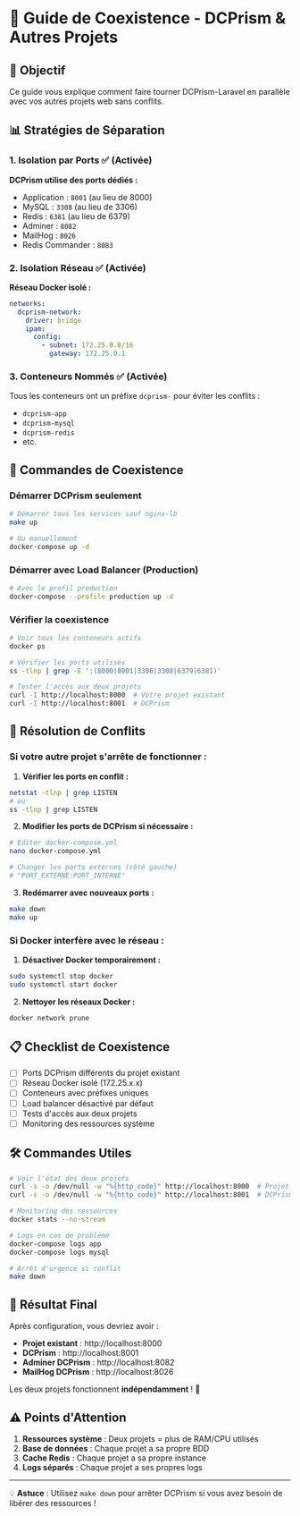 # 🤝 Guide de Coexistence - DCPrism & Autres Projets

## 🎯 Objectif

Ce guide vous explique comment faire tourner DCPrism-Laravel en parallèle avec vos autres projets web sans conflits.

## 📊 Stratégies de Séparation

### 1. **Isolation par Ports** ✅ (Activée)

**DCPrism utilise des ports dédiés :**
- Application : `8001` (au lieu de 8000)
- MySQL : `3308` (au lieu de 3306)  
- Redis : `6381` (au lieu de 6379)
- Adminer : `8082`
- MailHog : `8026`
- Redis Commander : `8083`

### 2. **Isolation Réseau** ✅ (Activée)

**Réseau Docker isolé :**
```yaml
networks:
  dcprism-network:
    driver: bridge
    ipam:
      config:
        - subnet: 172.25.0.0/16
          gateway: 172.25.0.1
```

### 3. **Conteneurs Nommés** ✅ (Activée)

Tous les conteneurs ont un préfixe `dcprism-` pour éviter les conflits :
- `dcprism-app`
- `dcprism-mysql`
- `dcprism-redis`
- etc.

## 🚀 Commandes de Coexistence

### Démarrer DCPrism seulement
```bash
# Démarrer tous les services sauf nginx-lb
make up

# Ou manuellement
docker-compose up -d
```

### Démarrer avec Load Balancer (Production)
```bash
# Avec le profil production
docker-compose --profile production up -d
```

### Vérifier la coexistence
```bash
# Voir tous les conteneurs actifs
docker ps

# Vérifier les ports utilisés
ss -tlnp | grep -E ':(8000|8001|3306|3308|6379|6381)'

# Tester l'accès aux deux projets
curl -I http://localhost:8000  # Votre projet existant
curl -I http://localhost:8001  # DCPrism
```

## 🔧 Résolution de Conflits

### Si votre autre projet s'arrête de fonctionner :

1. **Vérifier les ports en conflit :**
```bash
netstat -tlnp | grep LISTEN
# ou
ss -tlnp | grep LISTEN
```

2. **Modifier les ports de DCPrism si nécessaire :**
```bash
# Editer docker-compose.yml
nano docker-compose.yml

# Changer les ports externes (côté gauche)
# "PORT_EXTERNE:PORT_INTERNE"
```

3. **Redémarrer avec nouveaux ports :**
```bash
make down
make up
```

### Si Docker interfère avec le réseau :

1. **Désactiver Docker temporairement :**
```bash
sudo systemctl stop docker
sudo systemctl start docker
```

2. **Nettoyer les réseaux Docker :**
```bash
docker network prune
```

## 📋 Checklist de Coexistence

- [ ] Ports DCPrism différents du projet existant
- [ ] Réseau Docker isolé (172.25.x.x)
- [ ] Conteneurs avec préfixes uniques
- [ ] Load balancer désactivé par défaut
- [ ] Tests d'accès aux deux projets
- [ ] Monitoring des ressources système

## 🛠️ Commandes Utiles

```bash
# Voir l'état des deux projets
curl -s -o /dev/null -w "%{http_code}" http://localhost:8000  # Projet existant
curl -s -o /dev/null -w "%{http_code}" http://localhost:8001  # DCPrism

# Monitoring des ressources
docker stats --no-stream

# Logs en cas de problème
docker-compose logs app
docker-compose logs mysql

# Arrêt d'urgence si conflit
make down
```

## 🎉 Résultat Final

Après configuration, vous devriez avoir :

- **Projet existant** : http://localhost:8000
- **DCPrism** : http://localhost:8001
- **Adminer DCPrism** : http://localhost:8082
- **MailHog DCPrism** : http://localhost:8026

Les deux projets fonctionnent **indépendamment** ! 🚀

## ⚠️ Points d'Attention

1. **Ressources système** : Deux projets = plus de RAM/CPU utilisés
2. **Base de données** : Chaque projet a sa propre BDD
3. **Cache Redis** : Chaque projet a sa propre instance
4. **Logs séparés** : Chaque projet a ses propres logs

---

💡 **Astuce** : Utilisez `make down` pour arrêter DCPrism si vous avez besoin de libérer des ressources !
